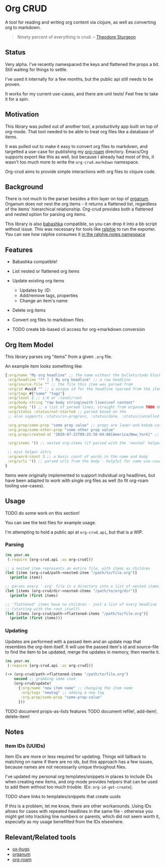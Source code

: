 # Org CRUD

A tool for reading and writing org content via clojure, as well as converting
org to markdown.

> Ninety percent of everything is crud.
> – [Theodore Sturgeon](https://www.quotes.net/quote/53367)

## Status

Very alpha. I've recently namespaced the keys and flattened the props a bit.
Still waiting for things to settle.

I've used it internally for a few months, but the public api still needs to be
proven.

It works for my current use-cases, and there are unit tests! Feel free to take
it for a spin.

## Motivation

This library was pulled out of another tool, a productivity app built on top of
org-mode. That tool needed to be able to treat org files like a database of
items.

It was pulled out to make it easy to convert org files to markdown, and
targetted a use-case for publishing my
[org-roam](https://github.com/org-roam/org-roam/) directory. Emacs/Org supports
export like this as well, but because I already had most of this, it wasn't too
much more to write the `org-crud.markdown` namespace.

Org-crud aims to provide simple interactions with org files to clojure code.

## Background

There is not much to the parser besides a thin layer on top of
[organum](https://github.com/gmorpheme/organum). Organum does not nest the org
items - it returns a flattened list, regardless of the items' hierarchical
relationship. Org-crud provides both a flattened and nested option for parsing
org items.

This library is also [babashka](https://github.com/borkdude/babashka)
compatible, so you can drop it into a bb script without issue. This was
necessary for tools like [ralphie](https://github.com/russmatney/ralphie) to run
the exporter. You can see how ralphie consumes it [in the ralphie.notes
namespace](https://github.com/russmatney/ralphie/blob/f6432e433e7e447aa1c0784e62ade2935c557cfc/src/ralphie/notes.clj#L21)

## Features

- Babashka compatible!
- List nested or flattened org items
- Update existing org items
  - Updates by :ID:
  - Add/remove tags, properties
  - Change an item's name
- Delete org items
- Convert org files to markdown files

- TODO create bb-based cli access for org->markdown conversion

## Org Item Model

This library parses org "items" from a given `.org` file.

An example item looks something like:

```clojure
{:org/name "My org headline" ;; the name without the bullets/todo block
 :org/headline "** [ ] My org headline" ;; a raw headline
 :org/source-file "" ;; the file this item was parsed from
 :org/id #uuid "" ;; a unique id for the headline (parsed from the item's property bucket)
 :org/tags #{"some" "tags"}
 :org/level 2 ;; 1-6 or :level/root
 :org/body-string "raw body string\nwith lines\nof content"
 :org/body '() ;; a list of parsed lines, straight from organum TODO document this structure
 :org/status :status/not-started ;; parsed based on the
 ;; also supports :status/in-progress, :status/done, :status/cancelled

 :org.prop/some-prop "some prop value" ;; props are lower-and-kebab-cased
 :org.prop/some-other-prop "some other prop value"
 :org.prop/created-at "2020-07-21T09:25:50-04:00[America/New_York]" ;; to be parsed by consumer

 :org/items '() ;; nested org-items (if parsed with the 'nested' helpers)

 ;; misc helper attrs
 :org/word-count 3 ;; a basic count of words in the name and body
 :org/urls '() ;; parsed urls from the body - helpful for some use-cases
}
```

Items were originally implemented to support individual org headlines, but have
been adapted to work with single org files as well (to fit org-roam tooling
use-cases).

## Usage

TODO do some work on this section!

You can see the test files for example usage.

I'm attempting to hold a public api at `org-crud.api`, but that is a WIP.

### Parsing

```clojure
(ns your.ns
 (:require [org-crud.api :as org-crud]))

;; a nested item represents an entire file, with items as children
(let [item (org-crud/path->nested-item "/path/to/file.org")]
  (println item))

;; parses every '.org' file in a directory into a list of nested items
(let [items (org-crud/dir->nested-items "/path/to/org/dir")]
  (println (first items)

;; 'flattened' items have no children - just a list of every headline
;; (starting with the root itself)
(let [items (org-crud/path->flattened-items "/path/to/file.org")]
  (println (first items)))
```

### Updating

Updates are performed with a passed item and an update map that resembles the
org-item itself. It will use the passed item's id and source-file to find the
item to be updated, merge the updates in memory, then rewrite it.

```clojure
(ns your.ns
 (:require [org-crud.api :as org-crud]))

(-> (org-crud/path->flattened-items "/path/to/file.org")
    second ;; grabbing some item
    (org-crud/update!
      {:org/name "new item name" ;; changing the item name
       :org/tags "newtag" ;; adding a new tag
       :org.prop/some-prop "some-prop-value"
      }))
```

TODO document props-as-lists features
TODO document refile!, add-item!, delete-item!

## Notes

### Item IDs (UUIDs)

Item IDs are more or less required for updating. Things will fallback to
matching on name if there are no ids, but this approach has a few issues,
because names are not necessarily unique throughout files.

I've updated my personal org templates/snippets in places to include IDs when
creating new items, and org-mode provides helpers that can be used to add them
without too much trouble. (Ex: `org-id-get-create`).

TODO share links to templates/snippets that create uuids

If this is a problem, let me know, there are other workarounds. Using IDs allows
for cases with repeated headlines in the same file - otherwise you might get
into tracking line numbers or parents, which did not seem worth it, especially
as my usage benefitted from the IDs elsewhere.

## Relevant/Related tools

- [ox-hugo](https://github.com/kaushalmodi/ox-hugo)
- [organum](https://github.com/gmorpheme/organum)
- [org-roam](https://github.com/org-roam/org-roam)
